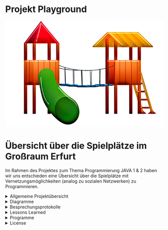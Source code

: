 # Projekt Playground

![alt text](https://github.com/fh-erfurt/Project-Playground/blob/main/share/images/Playground_Front.png)

# Übersicht über die Spielplätze im Großraum Erfurt
Im Rahmen des Projektes zum Thema Programmierung JAVA 1 & 2 haben wir uns entschieden eine Übersicht über die Spielplätze mit Vernetzungsmöglichkeiten (analog zu sozialen Netzwerken) zu Programmieren.

<details>
<summary> Allgemeine Projektübersicht </summary>
<br>
## Projektteam
Das soziale Projekt wurde im November 2020 von 
<br>
* **Katja Fischer** - [Profil](https://github.com/Katja39)
* **Mark Nottrott** - [Profil](https://github.com/sonicxte)
* **Marvin Rupert** - [Profil](https://github.com/Marvin1803)
* **Fabian Seeber** - [Profil](https://github.com/fabianseeber)

gegründet. Die Kernkompetenzen liegen im Entwickeln, Designen und Implementieren von Webseiten und Datenbankanwendungen.  Das Programm richtet sich an die Mütter und Väter, die einen angenehmen Spielplatz für ihre Kinder suchen.

## Manifest
https://github.com/fh-erfurt/Project-Playground/blob/master/share/MANIFEST.md

## CodeConventions
https://github.com/fh-erfurt/Project-Playground/blob/master/share/CODECONVENTIONS.md

## Möglichkeiten
Die Eltern können sich direkt untereinander vernetzen. Wir zeigen ihnen die Spielplätze in Erfurt, mit Angebot an Spielmöglichkeiten/Spielgeräte an.


## Funktionsweise
Sie können einen Zeitslot eintragen, in dem sie mit dem Kind den Spielplatz besuchen wollen, um bei hoher Frequentierung eventuell auf einen anderen Spielplatz auszuweichen. Die Hauptnutzungszeiten werden/können durch die Analyse der vergangenen Tage analysiert werden.
Sie können Defekte an Spielgeräten und den hygienischen Zustand der Spielplätze dokumentieren und melden.

## Anforderungsbeschreibung(Grob)
Die Grobziele wurden anhand der Anforderungsanalyse ermittelt.
Dies diente zur Überprüfung der S.M.A.R.T Kriterien des Projekts.
Grobziele sind:

	- Erstellung und Implementierung einer Übersicht von Spielplätzen und Möglichkeiten in und um Erfurt
	- Erstellung und Implementierung eines Netzwerkes- und Logistikverwaltungssystems

## Abgrenzungskriterien
Nicht zum Projektumfang gehören:

	- Die Personalverwaltung
	- Lohnbuchhaltung/Zeiterfassung
	- Rechnung und Mahnwesen

Hier werden lediglich Schnittstellen bereitgestellt, damit die erforderlichen Daten zu den externen Bearbeitern geschickt werden können.

</details>

<details>
<summary> Diagramme </summary>
<br>

    Hier werden die Diagramme eingefügt

<br>

</details>


<details>
<summary> Besprechungsprotokolle </summary>
<br>

<details>
	<summary> Java 1 </summary>
<br>

**1. Abgabe des Projektes**
- in der Form wird das noch nachgetragen
- Abgabe über Github
- Link zum Repository an Jonas übergeben
- Präsentationen können in dem Repository hinterlegt werden
- Abgabe am XX.XX.2021


</details>
<br>
<details>
<summary> Java 2 </summary>
<br>

    Hier kommen später alle Sachen zu Java 2 rein

<br>
</details>

</details>

<details>
<summary> Lessons Learned </summary>
<br>
<details>
<summary> Java 1 </summary>
	<br>
    - 4 Teammitglieder zu koordinieren gestaltete sich anfangs schwierig, wurde aber im laufe des Projektes immer besser.
    - Die Versionskontrolle machte uns etwas schwierigkeiten aufgrund fehlender Erfahrung, machte aber im Nachhinein paralleles arbeiten sehr angenehm. Absprachen waren dennoch nötig.
    - Der umgang mit Testklassen und Funktionen gestaltete sich anfangs schwierig, konnte aber mit steigender Erfahrung gemeistert werden.
    - PlantUML erwies sich als mächtiges Tool um Diagramme zu erstellen und um zu setzen
    - Die größte Schwierigkeit in diesem Projekt war das Umdenken von einer datenbankbasierten Logik, hatten wir an Anfang doch einige Probleme.
    - Die Tests helfen bei der Programmierung und es ist schnelle kontrolle und Änderung möglich.

</details>
<br>
<details>

<summary> Java 2 </summary>
<br>

    - Hier kommt alles zu Java 2 rein

<br>
</details>
</details>

<details>
<summary> Programme </summary>
<br>


* [IntelliJ](https://www.jetbrains.com/de-de/idea/) - IDE für JAVA
  [PlantUML](https://plantuml.com/) - Diagrammerstellung
* [lucidchart](https://www.lucidchart.com) - Tool für die Erstellung der Diagramme / Charts / ...
* [Office](https://www.office.com/) - Office Programm
* [Git](https://git-scm.com/) - Versionskontrolle
* [MS-Teams](https://www.microsoft.com/de-de/microsoft-365/microsoft-teams/group-chat-software) - Kommunikationsmittel
* ??? - Server

</details>

<details>
<summary> License </summary>
<br>
This project is licensed under the MIT License - see the [License.md](License.md) file for details

    - Wenn wir was Lizensiert hätten könnte man jetzt daruaf klicken^^-
</details>